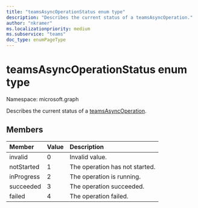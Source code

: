 ```yaml
---
title: "teamsAsyncOperationStatus enum type"
description: "Describes the current status of a teamsAsyncOperation."
author: "nkramer"
ms.localizationpriority: medium
ms.subservice: "teams"
doc_type: enumPageType
---
```


# teamsAsyncOperationStatus enum type

Namespace: microsoft.graph



Describes the current status of a [teamsAsyncOperation](teamsasyncoperation.md).

## Members

| Member | Value| Description |
|:---------------|:--------|:----------|
|invalid|0|Invalid value.|
|notStarted|1|The operation has not started.|
|inProgress|2|The operation is running.|
|succeeded|3|The operation succeeded.|
|failed|4|The operation failed.|

